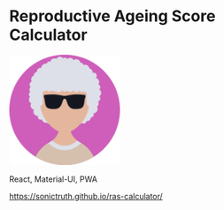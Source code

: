 # Reproductive Ageing Score Calculator

<img src="public/apple-touch-icon.png" alt="logo" width="200"/>

React, Material-UI, PWA

https://sonictruth.github.io/ras-calculator/
